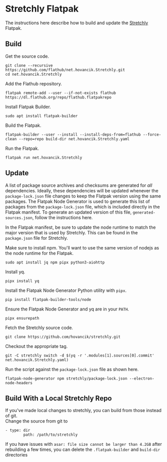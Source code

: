 # Stretchly Flatpak

The instructions here describe how to build and update the [Stretchly](https://hovancik.net/stretchly/) Flatpak.

## Build

Get the source code.

    git clone --recursive https://github.com/flathub/net.hovancik.Stretchly.git
    cd net.hovancik.Stretchly

Add the Flathub repository.

    flatpak remote-add --user --if-not-exists flathub https://dl.flathub.org/repo/flathub.flatpakrepo

Install Flatpak Builder.

    sudo apt install flatpak-builder

Build the Flatpak.

    flatpak-builder --user --install --install-deps-from=flathub --force-clean --repo=repo build-dir net.hovancik.Stretchly.yaml

Run the Flatpak.

    flatpak run net.hovancik.Stretchly

## Update

A list of package source archives and checksums are generated for *all* dependencies.
Ideally, these dependencies will be updated whenever the `package-lock.json` file changes to keep the Flatpak version using the same packages.
The Flatpak Node Generator is used to generate this list of packages from the `package-lock.json` file, which is included directly in the Flatpak manifest.
To generate an updated version of this file, `generated-sources.json`, follow the instructions here.

In the Flatpak manifest, be sure to update the node runtime to match the major version that is used by Stretchly.
This can be found in the `package.json` file for Stretchly.

Make sure to install npm.
You'll want to use the same version of nodejs as the node runtime for the Flatpak.

    sudo apt install jq npm pipx python3-aiohttp

Install yq.

    pipx install yq

Install the Flatpak Node Generator Python utility with `pipx`.

    pip install flatpak-builder-tools/node

Ensure the Flatpak Node Generator and yq are in your `PATH`.

    pipx ensurepath

Fetch the Stretchly source code.

    git clone https://github.com/hovancik/stretchly.git

Checkout the appropriate tag.

    git -C stretchly switch -d $(yq -r '.modules[1].sources[0].commit' net.hovancik.Stretchly.yaml)

Run the script against the `package-lock.json` file as shown here.

    flatpak-node-generator npm stretchly/package-lock.json --electron-node-headers

## Build With a Local Stretchly Repo
If you've made local changes to stretchly, you can build from those instead of git.  
Change the source from git to
```
- type: dir
        path: /path/to/stretchly
```

If you have issues with `asar: file size cannot be larger than 4.2GB` after rebuilding a few times, you can delete the `.flatpak-builder` and `build-dir` directories
